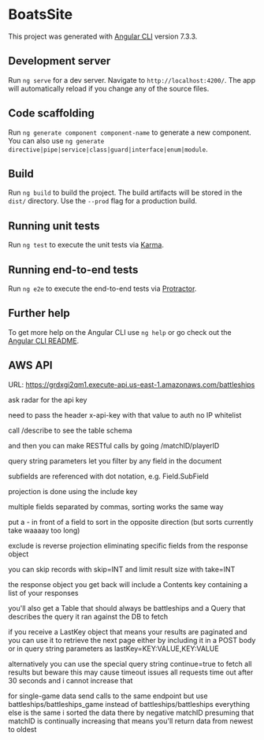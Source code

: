 # BoatsSite

This project was generated with [Angular CLI](https://github.com/angular/angular-cli) version 7.3.3.

## Development server

Run `ng serve` for a dev server. Navigate to `http://localhost:4200/`. The app will automatically reload if you change any of the source files.

## Code scaffolding

Run `ng generate component component-name` to generate a new component. You can also use `ng generate directive|pipe|service|class|guard|interface|enum|module`.

## Build

Run `ng build` to build the project. The build artifacts will be stored in the `dist/` directory. Use the `--prod` flag for a production build.

## Running unit tests

Run `ng test` to execute the unit tests via [Karma](https://karma-runner.github.io).

## Running end-to-end tests

Run `ng e2e` to execute the end-to-end tests via [Protractor](http://www.protractortest.org/).

## Further help

To get more help on the Angular CLI use `ng help` or go check out the [Angular CLI README](https://github.com/angular/angular-cli/blob/master/README.md).

## AWS API

URL:
https://grdxgi2qm1.execute-api.us-east-1.amazonaws.com/battleships

ask radar for the api key

need to pass the header x-api-key with that value to auth no IP whitelist

call /describe to see the table schema

and then you can make RESTful calls by going /matchID/playerID

query string parameters let you filter by any field in the document

subfields are referenced with dot notation, e.g. Field.SubField

projection is done using the include key

multiple fields separated by commas, sorting works the same way

put a - in front of a field to sort in the opposite direction (but sorts currently take waaaay too long)

exclude is reverse projection eliminating specific fields from the response object

you can skip records with skip=INT and limit result size with take=INT

the response object you get back will include a Contents key containing a list of your responses

you'll also get a Table that should always be battleships and a Query that describes the query it ran against the DB to fetch

if you receive a LastKey object that means your results are paginated and you can use it to retrieve the next page either by including it in a POST body or in query string parameters as lastKey=KEY:VALUE,KEY:VALUE

alternatively you can use the special query string continue=true to fetch all results but beware this may cause timeout issues all requests time out after 30 seconds and i cannot increase that


for single-game data send calls to the same endpoint
but use battleships/battleships_game
instead of battleships/battleships
everything else is the same
i sorted the data there by negative matchID
presuming that matchID is continually increasing that means you'll return data from newest to oldest
